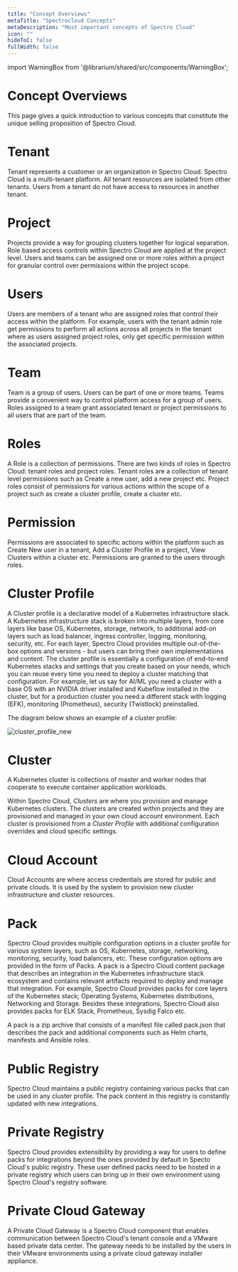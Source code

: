 ```yaml
---
title: "Concept Overviews"
metaTitle: "Spectrocloud Concepts"
metaDescription: "Most important concepts of Spectro Cloud"
icon: ""
hideToC: false
fullWidth: false
---
```


import WarningBox from '@librarium/shared/src/components/WarningBox';

# Concept Overviews

This page gives a quick introduction to various concepts that constitute the unique selling proposition of Spectro Cloud.

# Tenant

Tenant represents a customer or an organization in Spectro Cloud. Spectro Cloud is a multi-tenant platform. All tenant resources are isolated from other tenants. Users from a tenant do not  have access to resources in another tenant.

# Project

Projects provide a way for grouping clusters together for logical separation. Role based access controls within Spectro Cloud are applied at the project level. Users and teams can be assigned one or more roles within a project for granular control over permissions within the project scope.

# Users

Users are members of a tenant who are assigned roles that control their access within the platform. For example, users with the tenant admin role get permissions to perform all actions across all projects in the tenant where as users assigned project roles, only get specific permission within the associated projects.

# Team

Team is a group of users. Users can be part of one or more teams. Teams provide a convenient way to control platform access for a group of users. Roles assigned to a team grant associated tenant or project permissions to all users that are part of the team.

# Roles

A Role is a collection of permissions. There are two kinds of roles in Spectro Cloud: tenant roles and project roles. Tenant roles are a collection of tenant  level permissions such as Create a new user, add a new project etc. Project roles consist of permissions for various actions within the scope of a project such as create a cluster profile, create a cluster etc.

# Permission

Permissions are associated to specific actions within the platform such as Create New user in a tenant, Add a Cluster Profile in a project, View Clusters within a cluster etc. Permissions are granted to the users through roles.

# Cluster Profile

A Cluster profile is a declarative model of a Kubernetes infrastructure stack. A Kubernetes infrastructure stack is broken into multiple layers, from core layers like base OS, Kubernetes, storage, network, to additional add-on layers such as load balancer, ingress controller, logging, monitoring, security, etc. For each layer, Spectro Cloud provides multiple out-of-the-box options and versions - but users can bring their own implementations and content. The cluster profile is essentially a configuration of end-to-end Kubernetes stacks and settings that you create based on your needs, which you can reuse every time you need to deploy a cluster matching that configuration. For example, let us say for AI/ML you need a cluster with a base OS with an NVIDIA driver installed and Kubeflow installed in the cluster, but for a production cluster you need a different stack with logging (EFK), monitoring (Prometheus), security (Twistlock) preinstalled. 

The diagram below shows an example of a cluster profile:

![cluster_profile_new](/cluster_profile_new.png)

# Cluster

A Kubernetes cluster is collections of master and worker nodes that cooperate to execute container application workloads.

Within Spectro Cloud, *Clusters* are where you provision and manage Kubernetes clusters. The clusters are created within projects and they are provisioned and managed in your own cloud account environment. Each cluster is provisioned from a *Cluster Profile* with additional configuration overrides and cloud specific settings.

# Cloud Account

Cloud Accounts are where access credentials are stored for public and private clouds. It is used by the system to provision new cluster infrastructure and cluster resources.

# Pack

Spectro Cloud provides multiple configuration options in a cluster profile for various system layers, such as OS, Kubernetes, storage, networking, monitoring, security, load balancers, etc. These configuration options are provided in the form of Packs. A pack is a Spectro Cloud content package that describes an integration in the Kubernetes infrastructure stack ecosystem and contains relevant artifacts required to deploy and manage that integration. For example, Spectro Cloud provides packs for core layers of the Kubernetes stack; Operating Systems, Kubernetes distributions, Networking and Storage. Besides these integrations, Spectro Cloud also provides packs for ELK Stack, Prometheus, Sysdig Falco etc.

A pack is a zip archive that consists of a manifest file called pack.json that describes the pack and additional components such as Helm charts, manifests and Ansible roles.

# Public Registry

Spectro Cloud maintains a public registry containing various packs that can be used in any cluster profile. The pack content in this registry is constantly updated with new integrations.

# Private Registry

Spectro Cloud provides extensibility by providing a way for users to define packs for integrations beyond the ones provided by default in Specto Cloud's public registry. These user defined packs need to be hosted in a private registry which users can bring up in their own environment using Spectro Cloud's registry software.

# Private Cloud Gateway

A Private Cloud Gateway is a Spectro Cloud component that enables communication between Spectro Cloud's tenant console and a VMware based private data center. The gateway needs to be installed by the users in their VMware environments using a private cloud gateway installer appliance.
